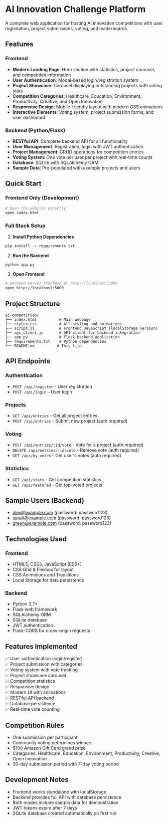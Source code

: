 # AI Innovation Challenge Platform

A complete web application for hosting AI innovation competitions with user registration, project submissions, voting, and leaderboards.

## Features

### Frontend
- **Modern Landing Page**: Hero section with statistics, project carousel, and competition information
- **User Authentication**: Modal-based login/registration system
- **Project Showcase**: Carousel displaying outstanding projects with voting stats
- **Competition Categories**: Healthcare, Education, Environment, Productivity, Creative, and Open Innovation
- **Responsive Design**: Mobile-friendly layout with modern CSS animations
- **Interactive Elements**: Voting system, project submission forms, and user dashboard

### Backend (Python/Flask)
- **RESTful API**: Complete backend API for all functionality
- **User Management**: Registration, login with JWT authentication
- **Project Management**: CRUD operations for competition entries
- **Voting System**: One vote per user per project with real-time counts
- **Database**: SQLite with SQLAlchemy ORM
- **Sample Data**: Pre-populated with example projects and users

## Quick Start

### Frontend Only (Development)
```bash
# Open the website directly
open index.html
```

### Full Stack Setup

1. **Install Python Dependencies**
```bash
pip install -r requirements.txt
```

2. **Run the Backend**
```bash
python app.py
```

3. **Open Frontend**
```bash
# Backend serves frontend at http://localhost:5000
open http://localhost:5000
```

## Project Structure

```
ai-competition/
├── index.html          # Main webpage
├── styles.css          # All styling and animations
├── script.js           # Frontend JavaScript (localStorage version)
├── api_client.js       # API client for backend integration
├── app.py              # Flask backend application
├── requirements.txt    # Python dependencies
└── README.md          # This file
```

## API Endpoints

### Authentication
- `POST /api/register` - User registration
- `POST /api/login` - User login

### Projects
- `GET /api/entries` - Get all project entries
- `POST /api/entries` - Submit new project (auth required)

### Voting
- `POST /api/entries/:id/vote` - Vote for a project (auth required)
- `DELETE /api/entries/:id/vote` - Remove vote (auth required)
- `GET /api/my-votes` - Get user's votes (auth required)

### Statistics
- `GET /api/stats` - Get competition statistics
- `GET /api/featured` - Get top-voted projects

## Sample Users (Backend)
- alex@example.com (password: password123)
- sarah@example.com (password: password123)
- green@example.com (password: password123)

## Technologies Used

### Frontend
- HTML5, CSS3, JavaScript (ES6+)
- CSS Grid & Flexbox for layout
- CSS Animations and Transitions
- Local Storage for data persistence

### Backend
- Python 3.7+
- Flask web framework
- SQLAlchemy ORM
- SQLite database
- JWT authentication
- Flask-CORS for cross-origin requests

## Features Implemented

✅ User authentication (login/register)  
✅ Project submission with categories  
✅ Voting system with vote tracking  
✅ Project showcase carousel  
✅ Competition statistics  
✅ Responsive design  
✅ Modern UI with animations  
✅ RESTful API backend  
✅ Database persistence  
✅ Real-time vote counting  

## Competition Rules

- One submission per participant
- Community voting determines winners
- $100 Amazon Gift Card grand prize
- Categories: Healthcare, Education, Environment, Productivity, Creative, Open Innovation
- 30-day submission period with 7-day voting period

## Development Notes

- Frontend works standalone with localStorage
- Backend provides full API with database persistence
- Both modes include sample data for demonstration
- JWT tokens expire after 7 days
- SQLite database created automatically on first run